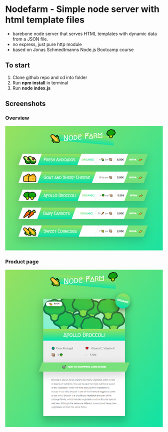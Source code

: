 # Nodefarm - Simple node server with html template files

- barebone node server that serves HTML templates with dynamic data from a JSON file.
- no express, just pure http module
- based on Jonas Schmedtmanns Node.js Bootcamp course

## To start

1. Clone github repo and cd into folder
2. Run **npm install** in terminal
3. Run **node index.js**

## Screenshots

### Overview

![](./screenshots/overview.png)

### Product page

![](./screenshots/product.png)
